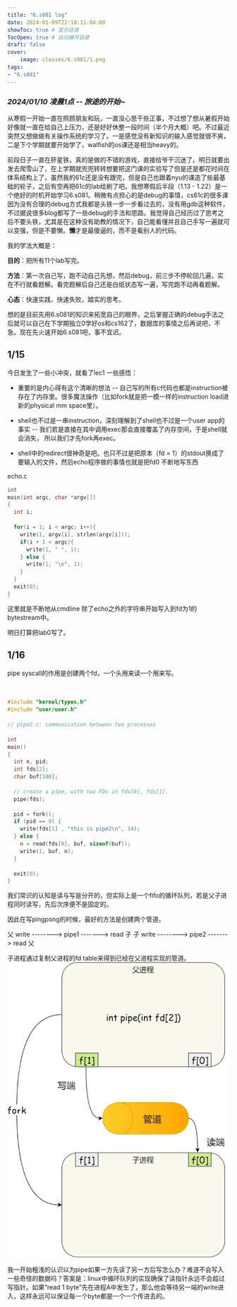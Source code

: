 ```yaml
---
title: "6.s081 log"
date: 2024-01-09T22:10:11-04:00
showToc: true # 显示目录
TocOpen: true # 自动展开目录
draft: false 
cover:
    image: classes/6.s081/1.png
tags: 
- "6.s081"
---
```


### *2024/01/10 凌晨1点 -- 旅途的开始~*

从寒假一开始一直在照顾朋友和玩，一直没心思干些正事，不过想了想从暑假开始好像就一直在给自己上压力，还是好好休整一段时间（半个月大概）吧。不过最近突然又想做做有关操作系统的学习了。一是感觉没有新知识的输入感觉就很不爽，二是下个学期就要开始学了，walfish的os课还是相当heavy的。

前段日子一直在肝星铁，真的是做的不错的游戏，直接给爷干沉迷了。明日就要出发去爬雪山了，在上学期就兜兜转转想要把这门课的实验写了但是还是都花时间在体系结构上了，虽然我的61c还是没有跟完，但是自己也跟着nyu的课造了些最基础的轮子，之后有空再把61c的lab给刷了吧。我想寒假后半段（1.13 - 1.22）是一个绝好的时机开始学习6.s081。稍微有点担心的是debug的事情，cs61c的很多课因为没有合理的debug方式我都是头铁一步一步看过去的，没有用gdb这种软件，不过据说很多blog都写了一些debug的手法和思路。我觉得自己经历过了思考之后不要头铁，尤其是在这种没有助教的情况下，自己能看懂并且自己手写一遍就可以变强，但是不要懒。**懒**才是最傻逼的，而不是看别人的代码。

我的学法大概是：

**目的**：把所有11个lab写完。

**方法**：第一次自己写，跑不动自己先想，然后debug，前三步不停轮回几遍，实在不行就看题解。看完题解后自己还是白纸状态写一遍，写完跑不动再看题解。

**心态**：快速实践，快速失败，踏实的思考。

想的是目前先用6.s081的知识来拓宽自己的眼界，之后掌握正确的debug手法之后就可以自己在下学期独立0学好os和cs162了，数据库的事情之后再说吧，不急。现在先火速开始6.s081吧，事不宜迟。

## 1/15 
今日发生了一些小冲突，就看了lec1
一些感悟：

* 重要的是内心得有这个清晰的想法 -- 自己写的所有c代码也都是instruction被存在了内存里。很多魔法操作（比如fork就是把一模一样的instruction load进新的physical mm space里）。

* shell也不过是一串instruction，深刻理解到了shell也不过是一个user app的事实 -- 我们若是直接在其中调用exec那会直接覆盖了内存空间，于是shell就会消失， 所以我们才先fork再exec。

* shell中的redirect很神奇是吧。也只不过是把原本（fd = 1）的stdout换成了要输入的文件，然后echo程序做的事情也就是把fd0 不断地写东西

echo.c 
``` c
int
main(int argc, char *argv[])
{
  int i;

  for(i = 1; i < argc; i++){
    write(1, argv[i], strlen(argv[i]));
    if(i + 1 < argc){
      write(1, " ", 1);
    } else {
      write(1, "\n", 1);
    }
  }
  exit(0);
}

 ```
这里就是不断地从cmdline 除了echo之外的字符串开始写入到fd为1的bytestream中。

明日打算把lab0写了。

## 1/16 
pipe syscall的作用是创建两个fd，一个头用来读一个用来写。

```c 


#include "kernel/types.h"
#include "user/user.h"

// pipe2.c: communication between two processes

int
main()
{
  int n, pid;
  int fds[2];
  char buf[100];
  
  // create a pipe, with two FDs in fds[0], fds[1].
  pipe(fds);

  pid = fork();
  if (pid == 0) {
    write(fds[1] , "this is pipe2\n", 14);
  } else {
    n = read(fds[0], buf, sizeof(buf));
    write(1, buf, n);
  }

  exit(0);
}
 ```

我们常识的认知是读与写是分开的，但实际上是一个fifo的循环队列，若是父子进程同时读写，先后次序便不是固定的。

因此在写pingpong的时候，最好的方法是创建两个管道。

父 write --------> pipe1 -------> read 子
子 write --------> pipe2 -------> read 父

子进程通过复制父进程的fd table来得到已经在父进程实现的管道。
![Alt text](image-1.png)

我一开始粗浅的认识以为pipe如果一方先读了另一方后写怎么办？难道不会写入一些奇怪的数据吗？答案是：linux中循环队列的实现确保了读指针永远不会超过写指针。如果“read 1 byte”先在进程A中发生了，那么他会等待另一端的write进入，这样永远可以保证每一个byte都是一个一个传进去的。